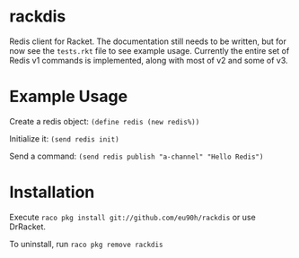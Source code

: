 # rackdis
Redis client for Racket. The documentation still needs to be written, but for now see the `tests.rkt` file to see example
usage. Currently the entire set of Redis v1 commands is implemented, along with most of v2 and some of v3.

Example Usage
=============
Create a redis object: `(define redis (new redis%))`

Initialize it: `(send redis init)`

Send a command: `(send redis publish "a-channel" "Hello Redis")`

Installation
============
Execute `raco pkg install git://github.com/eu90h/rackdis` or use DrRacket.

To uninstall, run `raco pkg remove rackdis`
